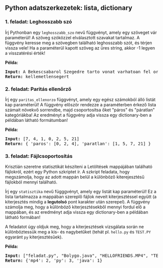 <style>
	h1:first-of-type { display: none; }
</style> 

# Szkriptnyelvek - 3. gyakorló feladatsor

## Python adatszerkezetek: lista, dictionary


### 1. feladat: Leghosszabb szó

Írj Pythonban egy `leghosszabb_szo` nevű függvényt, amely egy szöveget vár paraméterül! A szöveg szóközzel elválasztott szavakat tartalmaz. A függvény keresse meg a szövegben található leghosszabb szót, és térjen vissza vele! Ha a paraméterül kapott szöveg az üres string, akkor -1 legyen a visszatérési érték!

**Példa:**

<pre>
<b>Input:</b> A Bekescsabarol Szegedre tarto vonat varhatoan fel orat kesik. Az okozott kellemetlensegert szives elnezesuket kerjuk.
<b>Return:</b> kellemetlensegert           
</pre>


### 2. feladat: Paritás ellenőrző

Írj egy `paritas_ellenorzo` függvényt, amely egy egész számokból álló listát kap paraméterül! A függvény először rendezze a paraméterben érkező lista számait növekvő sorrendbe, majd csoportosítsa őket "páros" és "páratlan" kategóriákba! Az eredményt a függvény adja vissza egy dictionary-ben a példában látható formátumban!

**Példa:**

<pre>
<b>Input:</b> [7, 4, 1, 0, 2, 5, 21]
<b>Return:</b> { 'paros': [0, 2, 4], 'paratlan': [1, 5, 7, 21] }
</pre>


### 3. feladat: Fájlcsoportosítás

Krisztián szeretne statisztikát készíteni a Letöltések mappájában található fájlokról, ezért egy Python szkriptet ír. A szkript feladata, hogy megszámolja, hogy az adott mappán belül a különböző kiterejesztésű fájlokból mennyi található.

Írj egy `statisztika` nevű függgvényt, amely egy listát kap paraméterül! Ez a lista tartalmazza a mappában szereplő fájlok neveit kiterjesztéssel együtt (a kiterjesztés mindig a **legutolsó** pont karakter után szerepel). A függvény számolja meg, hogy a különböző kiterjesztésekből mennyi fordul elő a mappában, és az eredményt adja vissza egy dictionary-ben a példában látható formában! 

A feladatot úgy oldjuk meg, hogy a kiterjesztések vizsgálata során ne különböztessük meg a kis- és nagybetűket (tehát pl. `hello.py` és `TEST.PY` egyaránt `py` kiterjesztésűek).

**Példa:**

<pre>
<b>Input:</b> ["feladat.py", "Bolygo.java", "HELLOFRIENDS.MP4", "TEST.PY", "biro.gib.maxpont.py", "russian-driving-fails.mp4"]
<b>Return:</b> {'mp4': 2, 'py': 3, 'java': 1}        
</pre>